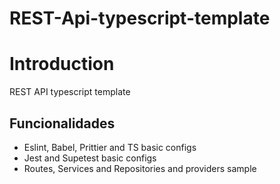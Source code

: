 # REST-Api-typescript-template

# Introduction

REST API typescript template

## Funcionalidades

- Eslint, Babel, Prittier and TS basic configs
- Jest and Supetest basic configs
- Routes, Services and Repositories and providers sample

